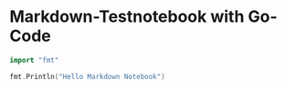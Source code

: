# Markdown-Testnotebook with Go-Code

```go
import "fmt"
```

```go
fmt.Println("Hello Markdown Notebook")
```

```go

```
